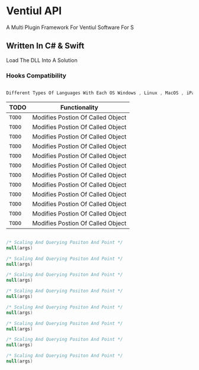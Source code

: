 # Ventiul API 
A Multi Plugin Framework For Ventiul Software For S
## Written In C# & Swift

Load The DLL Into A Solution 



### Hooks Compatibility  
```csharp

Different Types Of Languages With Each OS Windows , Linux , MacOS , iPadOS , Android

```


| TODO  | Functionality  |
|------|------|
| `TODO` | Modifies Postion Of Called Object |
| `TODO` | Modifies Postion Of Called Object |
| `TODO` | Modifies Postion Of Called Object |
| `TODO` | Modifies Postion Of Called Object |
| `TODO` | Modifies Postion Of Called Object |
| `TODO` | Modifies Postion Of Called Object |
| `TODO` | Modifies Postion Of Called Object |
| `TODO` | Modifies Postion Of Called Object |
| `TODO` | Modifies Postion Of Called Object |
| `TODO` | Modifies Postion Of Called Object |
| `TODO` | Modifies Postion Of Called Object |
| `TODO` | Modifies Postion Of Called Object |

```csharp

/* Scaling And Querying Positon And Point */
null(args)

/* Scaling And Querying Positon And Point */
null(args)

/* Scaling And Querying Positon And Point */
null(args)

/* Scaling And Querying Positon And Point */
null(args)

/* Scaling And Querying Positon And Point */
null(args)

/* Scaling And Querying Positon And Point */
null(args)

/* Scaling And Querying Positon And Point */
null(args)

/* Scaling And Querying Positon And Point */
null(args)
```

